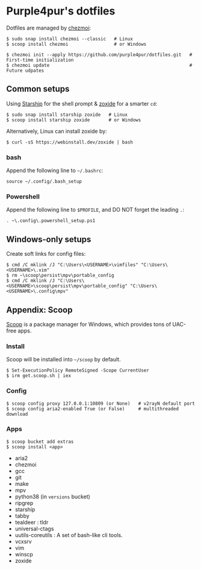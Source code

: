 # Purple4pur's dotfiles

Dotfiles are managed by [chezmoi](https://www.chezmoi.io/):

```
$ sudo snap install chezmoi --classic   # Linux
$ scoop install chezmoi                 # or Windows

$ chezmoi init --apply https://github.com/purple4pur/dotfiles.git   # First-time initialization
$ chezmoi update                                                    # Future udpates
```

## Common setups

Using [Starship](https://starship.rs/) for the shell prompt & [zoxide](https://github.com/ajeetdsouza/zoxide) for a smarter `cd`:

```
$ sudo snap install starship zoxide   # Linux
$ scoop install starship zoxide       # or Windows
```

Alternatively, Linux can install zoxide by:

```
$ curl -sS https://webinstall.dev/zoxide | bash
```

### bash

Append the following line to `~/.bashrc`:

```
source ~/.config/.bash_setup
```

### Powershell

Append the following line to `$PROFILE`, and DO NOT forget the leading `.`:

```
. ~\.config\.powershell_setup.ps1
```

## Windows-only setups

Create soft links for config files:

```
$ cmd /C mklink /J "C:\Users\<USERNAME>\vimfiles" "C:\Users\<USERNAME>\.vim"
$ rm ~\scoop\persist\mpv\portable_config
$ cmd /C mklink /J "C:\Users\<USERNAME>\scoop\persist\mpv\portable_config" "C:\Users\<USERNAME>\.config\mpv"
```

## Appendix: Scoop

[Scoop](https://scoop.sh/) is a package manager for Windows, which provides tons of UAC-free apps.

### Install

Scoop will be installed into `~/scoop` by default.

```
$ Set-ExecutionPolicy RemoteSigned -Scope CurrentUser
$ irm get.scoop.sh | iex
```

### Config

```
$ scoop config proxy 127.0.0.1:10809 (or None)   # v2rayN default port
$ scoop config aria2-enabled True (or False)     # multithreaded download
```

### Apps

```
$ scoop bucket add extras
$ scoop install <app>
```

- aria2
- chezmoi
- gcc
- git
- make
- mpv
- python38 (in `versions` bucket)
- ripgrep
- starship
- tabby
- tealdeer : tldr
- universal-ctags
- uutils-coreutils : A set of bash-like cli tools.
- vcxsrv
- vim
- winscp
- zoxide